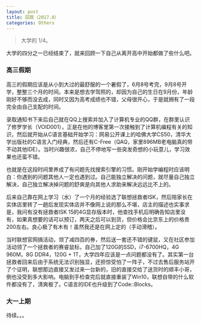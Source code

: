 ```yaml
---
layout: post
title: 回首（2017.8）
categories: Others
---
```


> 大学的 1/4。  

<!-- more -->

大学的四分之一已经结束了，就来回顾一下自己从离开高中开始都做了些什么吧。  

### 高三假期
高三的假期应该是从小到大过的最舒服的一个暑假了，6月8号考完，9月8号开学，整整三个月的时间。本来是想去学驾照的，却因为自己的生日在9月份，年龄刚好不够而没去成，同时又因为高考成绩也不错，父母很开心，于是就拥有了一段完全由自己支配的时间。  

录取通知书下来后自己就在QQ上搜索并加入了计算机专业的QQ群，在群里认识了修罗学长（VOID001），正是在他的博客里第一次接触到了计算机编程有关的知识，然后就开始从C语言基础开始学习：网易公开课上的哈佛大学CS50，清华大学出版社的C语言入门经典，然后还有C-Free（QAQ，家里896MB老电脑真的带不动其他IDE）。当时兴趣很浓，自己不停地写一些突发奇想的小玩意儿，学习效果也还蛮不错。  

也就是在这段时间里养成了有问题先找搜索引擎的习惯。刚开始学编程时应该明白：你遇到的问题其他人一定也遇到过。自己能独立解决的问题，就尽量自己独立解决，自己独立解决掉问题的舒爽是向其他人求助来解决远远比不上的。  

后来自己靠在网上学习（水）了一个月的经验选了联想拯救者ISK，然后陪家长在实体店里转了一趟后发现实体店并不像网上说的那么不堪，店主的描述也实事求是，我问有没有拯救者ISK 15的4G显存版本时，他查找手机后明确告知店里没有，如果真想要的话可以预订，两天之后可以到货，但价格会比京东上的价格贵200左右。良心极了有木有！虽然我还是在网上定的（手动滑稽）。  

当时联想官网搞活动，领了减四百的券，然后送一套还不错的键鼠，又在社区参加活动领了一个拯救者的赛睿鼠标，自己加了120G的SSD，i7-6700HQ，4G 960M，8G DDR4，120G + 1T，大学四年应该是一点问题都没有了。其实第一台拯救者回来后由于系统无法识别独显，还担惊受怕了一阵子，不过去售后服务站开了个证明，联想那边直接又发过来一台新的，旧的直接交给了送货时的顺丰小哥，倒也没受到多大影响。电脑到手检查完后就直接重装了Win10，联想自带的什么软件都没有了，清爽极了。C语言的IDE也升级到了Code::Blocks。  

### 大一上期

待续。。。
